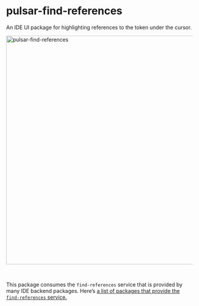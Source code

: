 # pulsar-find-references

An IDE UI package for highlighting references to the token under the cursor.

<img width="617" alt="pulsar-find-references" src="https://gist.github.com/assets/3450/4383f6bf-5c19-4fce-8326-403fdacd7784" style="margin-bottom: 2rem;">

This package consumes the `find-references` service that is provided by many IDE backend packages. Here’s [a list of packages that provide the `find-references` service.](https://web.pulsar-edit.dev/packages?service=find-references&serviceType=provided)
